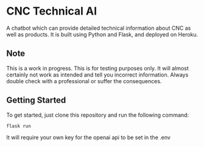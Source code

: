 # CNC Technical AI

A chatbot which can provide detailed technical information about CNC as well as products.
It is built using Python and Flask, and deployed on Heroku.

## Note

This is a work in progress. This is for testing purposes only. It will almost certainly not work as intended and tell you incorrect information. Always double check with a professional or suffer the consequences.

## Getting Started

To get started, just clone this repository and run the following command:

```bash
flask run
```

It will require your own key for the openai api to be set in the .env
